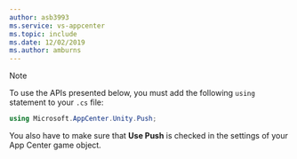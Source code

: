 ```yaml
---
author: asb3993
ms.service: vs-appcenter
ms.topic: include
ms.date: 12/02/2019
ms.author: amburns
---
```


>[!NOTE]
>To use the APIs presented below, you must add the following `using` statement to your `.cs` file:
>```csharp
>using Microsoft.AppCenter.Unity.Push;
>```
>You also have to make sure that **Use Push** is checked in the settings of your App Center game object.